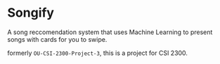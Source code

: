 # Songify

A song reccomendation system that uses Machine Learning to present songs with cards for you to swipe.

formerly `OU-CSI-2300-Project-3`, this is a project for CSI 2300.
